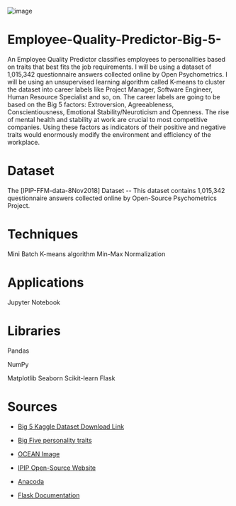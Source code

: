 ![image](https://user-images.githubusercontent.com/44133862/146666511-9f09dc9f-745c-4aa6-8fcb-3e0df8a046d3.png)

# Employee-Quality-Predictor-Big-5-
An Employee Quality Predictor classifies employees to personalities based on traits that best fits the job requirements. I will be using a dataset of 1,015,342 questionnaire answers collected online by Open Psychometrics. I will be using an unsupervised learning algorithm called K-means to cluster the dataset into career labels like Project Manager, Software Engineer, Human Resource Specialist and so, on. The career labels are going to be based on the Big 5 factors: Extroversion, Agreeableness, Conscientiousness, Emotional Stability/Neuroticism and Openness. The rise of mental health and stability at work are crucial to most competitive companies. Using these factors as indicators of their positive and negative traits would enormously modify the environment and efficiency of the workplace. 

# Dataset
The [IPIP-FFM-data-8Nov2018] Dataset -- This dataset contains 1,015,342 questionnaire answers collected online by Open-Source Psychometrics Project.

# Techniques 
Mini Batch K-means algorithm
Min-Max Normalization

# Applications
Jupyter Notebook

# Libraries
Pandas

NumPy

Matplotlib
Seaborn
Scikit-learn
Flask

# Sources
- [Big 5 Kaggle Dataset Download Link](https://www.kaggle.com/tunguz/big-five-personality-test)

- [Big Five personality traits](https://en.wikipedia.org/wiki/Big_Five_personality_traits)

- [OCEAN Image](https://www.thomas.co/sites/default/files/uploads/What%20Are%20The%20Big%205%20Personality%20Traits.jpg)

- [IPIP Open-Source Website](https://ipip.ori.org/new_ipip-50-item-scale.htm)

- [Anacoda](https://www.anaconda.com/)

- [Flask Documentation](https://flask.palletsprojects.com/en/2.0.x/)
